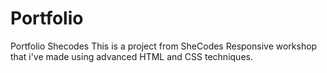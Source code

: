 # Portfolio
Portfolio Shecodes
This is a project from SheCodes Responsive workshop that i've made using advanced HTML and CSS techniques. 

